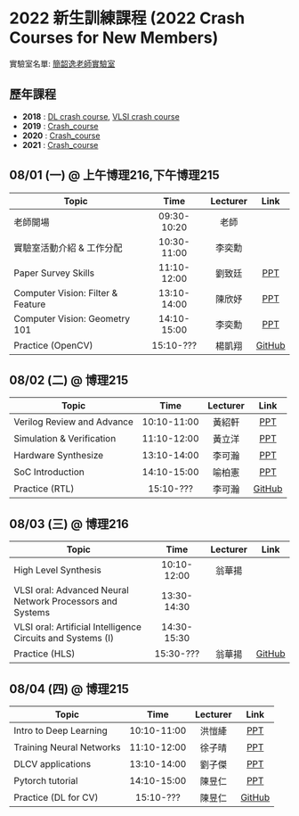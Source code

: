 # 2022 新生訓練課程 (2022 Crash Courses for New Members)
實驗室名單:
[簡韶逸老師實驗室](http://media.ee.ntu.edu.tw/)

## 歷年課程

+ **2018** : [DL crash course](./2018/2018_DL_Crash_Course.md), [VLSI crash course](./2018/2018_VLSI_Crash_Course.md)
+ **2019** : [Crash_course](./2019/README.md)
+ **2020** : [Crash_course](./2020/README.md)
+ **2021** : [Crash_course](./2021/README.md)

## 08/01 (一) @ 上午博理216,下午博理215
|Topic|Time|Lecturer|Link|
|---|:---:|:---:|:---:|
|老師開場|09:30-10:20|老師| |
|實驗室活動介紹 & 工作分配|10:30-11:00|李奕勳| |
|Paper Survey Skills|11:10-12:00|劉致廷|[PPT]()|
|Computer Vision: Filter & Feature|13:10-14:00|陳欣妤|[PPT]()|
|Computer Vision: Geometry 101|14:10-15:00|李奕勳|[PPT]()|
|Practice (OpenCV)|15:10-???|楊凱翔|[GitHub]()|

## 08/02 (二) @ 博理215
|Topic|Time|Lecturer|Link|
|---|:---:|:---:|:---:|
|Verilog Review and Advance|10:10-11:00|黃紹軒|[PPT]()|
|Simulation & Verification|11:10-12:00|黃立洋|[PPT]()|
|Hardware Synthesize|13:10-14:00|李可瀚|[PPT]()|
|SoC Introduction|14:10-15:00|喻柏憲|[PPT]()|
|Practice (RTL)|15:10-???|李可瀚|[GitHub]()|

## 08/03 (三) @ 博理216
|Topic|Time|Lecturer|Link|
|---|:---:|:---:|:---:|
|High Level Synthesis |10:10-12:00|翁華揚| |
|VLSI oral: Advanced Neural Network Processors and Systems |13:30-14:30| | |
|VLSI oral: Artificial Intelligence Circuits and Systems (I) |14:30-15:30| | |
|Practice (HLS)|15:30-???|翁華揚|[GitHub]()|

## 08/04 (四) @ 博理215
|Topic|Time|Lecturer|Link|
|---|:---:|:---:|:---:|
|Intro to Deep Learning|10:10-11:00|洪愷縴|[PPT]()|
|Training Neural Networks|11:10-12:00|徐子晴|[PPT]()|
|DLCV applications|13:10-14:00|劉子傑|[PPT]()|
|Pytorch tutorial|14:10-15:00|陳昱仁|[PPT]()|
|Practice (DL for CV)|15:10-???|陳昱仁|[GitHub]()|

